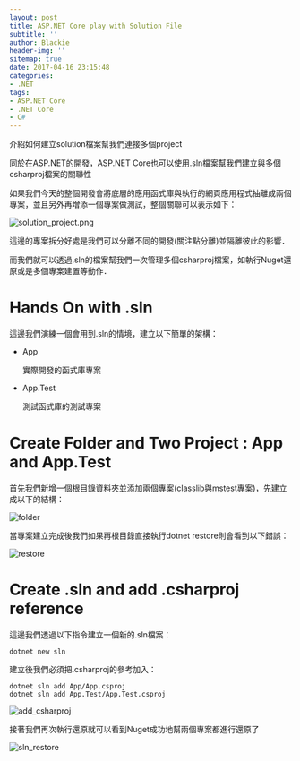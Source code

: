 ```yaml
---
layout: post
title: ASP.NET Core play with Solution File
subtitle: ''
author: Blackie
header-img: ''
sitemap: true
date: 2017-04-16 23:15:48
categories: 
- .NET
tags: 
- ASP.NET Core
- .NET Core
- C#
---
```


介紹如何建立solution檔案幫我們連接多個project

<!-- More -->

同於在ASP.NET的開發，ASP.NET Core也可以使用.sln檔案幫我們建立與多個csharproj檔案的關聯性

如果我們今天的整個開發會將底層的應用函式庫與執行的網頁應用程式抽離成兩個專案，並且另外再增添一個專案做測試，整個關聯可以表示如下：

![solution_project.png](solution_project.png)

這邊的專案拆分好處是我們可以分離不同的開發(關注點分離)並隔離彼此的影響．

而我們就可以透過.sln的檔案幫我們一次管理多個csharproj檔案，如執行Nuget還原或是多個專案建置等動作．

# Hands On with .sln #

這邊我們演練一個會用到.sln的情境，建立以下簡單的架構：

- App

    實際開發的函式庫專案

- App.Test

    測試函式庫的測試專案

# Create Folder and Two Project : App and App.Test #

首先我們新增一個根目錄資料夾並添加兩個專案(classlib與mstest專案)，先建立成以下的結構：

![folder](folder.png)

當專案建立完成後我們如果再根目錄直接執行dotnet restore則會看到以下錯誤：

![restore](restore.png)

# Create .sln and add .csharproj reference #

這邊我們透過以下指令建立一個新的.sln檔案：

    dotnet new sln

建立後我們必須把.csharproj的參考加入：

    dotnet sln add App/App.csproj
    dotnet sln add App.Test/App.Test.csproj

![add_csharproj](add_csharproj.png)

接著我們再次執行還原就可以看到Nuget成功地幫兩個專案都進行還原了

![sln_restore](sln_restore.png)